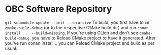 # OBC Software Repository

`git submodule update --init --recursive`
To build, you first have to `cd cmake-build-debug` (or to the respective CMake build dir) and run `conan install ..  --build=missing`. If you're using CLion and don't see `cmake-build-debug`, you have to Reload CMake project to have it generated.
After you've run conan install .. you can Reload CMake project and build as per usual.